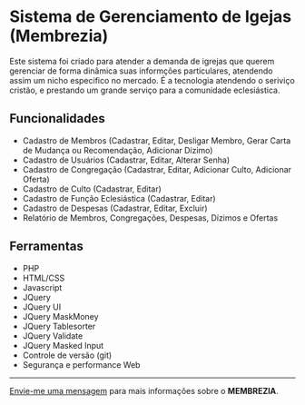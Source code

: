 # Sistema de Gerenciamento de Igejas (Membrezia) 

Este sistema foi criado para atender a demanda de igrejas que querem gerenciar de forma dinâmica suas informções particulares, atendendo assim um nicho especifico no mercado. É a tecnologia atendendo o seriviço cristão, e prestando um grande serviço para a comunidade eclesiástica. 

## Funcionalidades

* Cadastro de Membros (Cadastrar, Editar, Desligar Membro, Gerar Carta de Mudança ou Recomendação, Adicionar Dízimo)
* Cadastro de Usuários (Cadastrar, Editar, Alterar Senha)
* Cadastro de Congregação (Cadastrar, Editar, Adicionar Culto, Adicionar Oferta)
* Cadastro de Culto (Cadastrar, Editar)
* Cadastro de Função Eclesiástica (Cadastrar, Editar)
* Cadastro de Despesas (Cadastrar, Editar, Excluir)
* Relatório de Membros, Congregações, Despesas, Dízimos e Ofertas

## Ferramentas

* PHP
* HTML/CSS
* Javascript
* JQuery
* JQuery UI
* JQuery MaskMoney
* JQuery Tablesorter
* JQuery Validate
* JQuery Masked Input
* Controle de versão (git)
* Segurança e performance Web 

--- 
  
[Envie-me uma mensagem](mailto:programador.leandrolopes@gmail.com "Envie-me uma mensagem") para mais informações sobre o <b>MEMBREZIA</b>.
